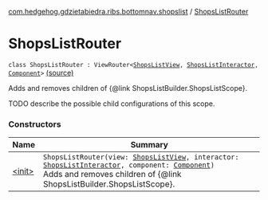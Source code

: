 [com.hedgehog.gdzietabiedra.ribs.bottomnav.shopslist](../index.md) / [ShopsListRouter](./index.md)

# ShopsListRouter

`class ShopsListRouter : ViewRouter<`[`ShopsListView`](../-shops-list-view/index.md)`, `[`ShopsListInteractor`](../-shops-list-interactor/index.md)`, `[`Component`](../-shops-list-builder/-component/index.md)`>` [(source)](https://github.com/asvid/GdzieTaBiedra/tree/master/app/src/main/java/com/hedgehog/gdzietabiedra/ribs/bottomnav/shopslist/ShopsListRouter.kt#L12)

Adds and removes children of {@link ShopsListBuilder.ShopsListScope}.

TODO describe the possible child configurations of this scope.

### Constructors

| Name | Summary |
|---|---|
| [&lt;init&gt;](-init-.md) | `ShopsListRouter(view: `[`ShopsListView`](../-shops-list-view/index.md)`, interactor: `[`ShopsListInteractor`](../-shops-list-interactor/index.md)`, component: `[`Component`](../-shops-list-builder/-component/index.md)`)`<br>Adds and removes children of {@link ShopsListBuilder.ShopsListScope}. |
